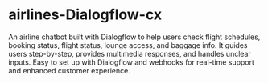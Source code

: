 # airlines-Dialogflow-cx
An airline chatbot built with Dialogflow to help users check flight schedules, booking status, flight status, lounge access, and baggage info. It guides users step-by-step, provides multimedia responses, and handles unclear inputs. Easy to set up with Dialogflow and webhooks for real-time support and enhanced customer experience.
